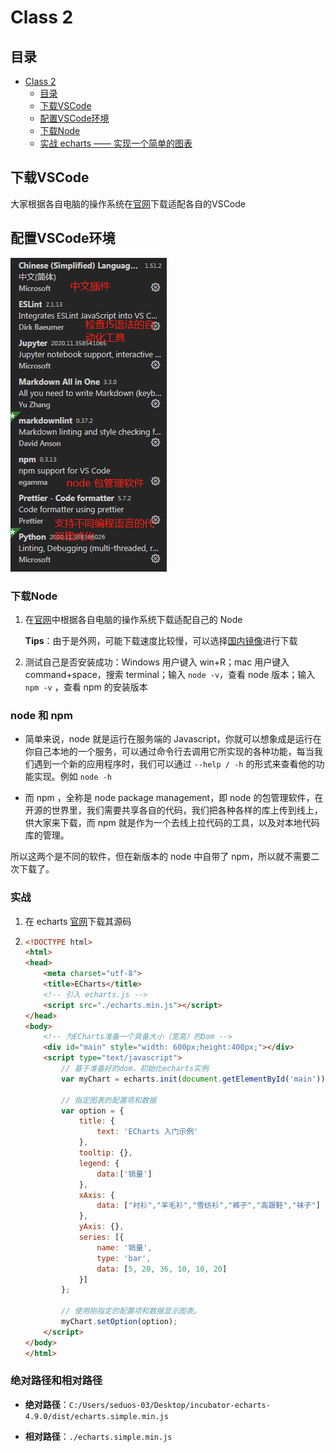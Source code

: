 # Class 2

## 目录

- [Class 2](#class-2)
  - [目录](#目录)
  - [下载VSCode](#下载vscode)
  - [配置VSCode环境](#配置vscode环境)
  - [下载Node](#下载Node)
  - [实战 echarts —— 实现一个简单的图表](#实现)

## 下载VSCode

大家根据各自电脑的操作系统在[官网](https://code.visualstudio.com/)下载适配各自的VSCode

## 配置VSCode环境

![VsCode插件](./src/20201114.png)



### 下载Node

1. 在[官网](https://nodejs.org/en/download/)中根据各自电脑的操作系统下载适配自己的 Node 

   **Tips**：由于是外网，可能下载速度比较慢，可以选择[国内镜像](http://nodejs.cn/download/)进行下载

2. 测试自己是否安装成功：Windows 用户键入 win+R；mac 用户键入 command+space，搜索 terminal；输入 `node -v`，查看 node 版本；输入`npm -v` ，查看 npm 的安装版本



### node 和 npm 

- 简单来说，node 就是运行在服务端的 Javascript，你就可以想象成是运行在你自己本地的一个服务，可以通过命令行去调用它所实现的各种功能，每当我们遇到一个新的应用程序时，我们可以通过 `--help / -h` 的形式来查看他的功能实现。例如 `node -h`



- 而 npm ，全称是 node package management，即 node 的包管理软件，在开源的世界里，我们需要共享各自的代码，我们把各种各样的库上传到线上，供大家来下载，而 npm 就是作为一个去线上拉代码的工具，以及对本地代码库的管理。



所以这两个是不同的软件，但在新版本的 node 中自带了 npm，所以就不需要二次下载了。



###  实战

1. 在 echarts [官网](https://github.com/apache/incubator-echarts/tree/4.9.0)下载其源码

2. ```html
   <!DOCTYPE html>
   <html>
   <head>
       <meta charset="utf-8">
       <title>ECharts</title>
       <!-- 引入 echarts.js -->
       <script src="./echarts.min.js"></script>
   </head>
   <body>
       <!-- 为ECharts准备一个具备大小（宽高）的Dom -->
       <div id="main" style="width: 600px;height:400px;"></div>
       <script type="text/javascript">
           // 基于准备好的dom，初始化echarts实例
           var myChart = echarts.init(document.getElementById('main'));
   
           // 指定图表的配置项和数据
           var option = {
               title: {
                   text: 'ECharts 入门示例'
               },
               tooltip: {},
               legend: {
                   data:['销量']
               },
               xAxis: {
                   data: ["衬衫","羊毛衫","雪纺衫","裤子","高跟鞋","袜子"]
               },
               yAxis: {},
               series: [{
                   name: '销量',
                   type: 'bar',
                   data: [5, 20, 36, 10, 10, 20]
               }]
           };
   
           // 使用刚指定的配置项和数据显示图表。
           myChart.setOption(option);
       </script>
   </body>
   </html>
   ```

   

### 绝对路径和相对路径

- **绝对路径**：`C:/Users/seduos-03/Desktop/incubator-echarts-4.9.0/dist/echarts.simple.min.js`

- **相对路径**：`./echarts.simple.min.js`

